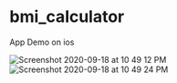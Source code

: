 # bmi_calculator
App Demo on ios

![Screenshot 2020-09-18 at 10 49 12 PM](https://user-images.githubusercontent.com/68919917/93626973-e01b0580-fa01-11ea-803c-d6a4fd1662ce.png)
![Screenshot 2020-09-18 at 10 49 24 PM](https://user-images.githubusercontent.com/68919917/93627084-0640a580-fa02-11ea-975d-294805d5e30e.png)


